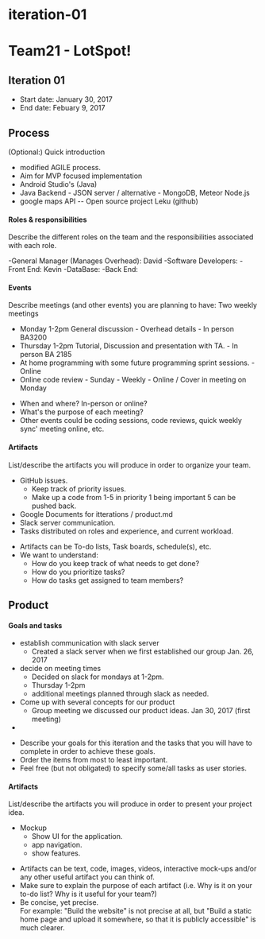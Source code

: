 # iteration-01

# Team21 - LotSpot!

## Iteration 01

 * Start date: January 30, 2017
 * End date: Febuary 9, 2017

## Process

(Optional:) Quick introduction
- modified AGILE process.
- Aim for MVP focused implementation
- Android Studio's (Java)
- Java Backend - JSON server / alternative - MongoDB, Meteor Node.js
- google maps API -- Open source project Leku (github)

#### Roles & responsibilities

Describe the different roles on the team and the responsibilities associated with each role.

-General Manager (Manages Overhead): David
-Software Developers:
-Front End: Kevin
-DataBase:
-Back End:


#### Events

Describe meetings (and other events) you are planning to have:
Two weekly meetings 

- Monday 1-2pm General discussion - Overhead details - In person BA3200
- Thursday 1-2pm Tutorial, Discussion and presentation with TA. - In person BA 2185
- At home programming with some future programming sprint sessions. -Online
- Online code review - Sunday - Weekly - Online / Cover in meeting on Monday

 * When and where? In-person or online?
 * What's the purpose of each meeting?
 * Other events could be coding sessions, code reviews, quick weekly sync' meeting online, etc.

#### Artifacts

List/describe the artifacts you will produce in order to organize your team.

- GitHub issues.
	- Keep track of priority issues.
	- Make up a code from 1-5 in priority 1 being important 5 can be pushed back.
- Google Documents for itterations / product.md
- Slack server communication.
- Tasks distributed on roles and experience, and current workload.


 * Artifacts can be To-do lists, Task boards, schedule(s), etc.
 * We want to understand:  
   * How do you keep track of what needs to get done?  
   * How do you prioritize tasks?  
   * How do tasks get assigned to team members?  


## Product

#### Goals and tasks

- establish communication with slack server
	- Created a slack server when we first established our group Jan. 26, 2017
- decide on meeting times
	- Decided on slack for mondays at 1-2pm.
	- Thursday 1-2pm
	- additional meetings planned through slack as needed.
- Come up with several concepts for our product
	- Group meeting we discussed our product ideas. Jan 30, 2017 (first meeting)
- 

 * Describe your goals for this iteration and the tasks that you will have to complete in order to achieve these goals.
 * Order the items from most to least important.
 * Feel free (but not obligated) to specify some/all tasks as user stories.

#### Artifacts

List/describe the artifacts you will produce in order to present your project idea.

- Mockup
	- Show UI for the application.
	- app navigation.
	- show features.


 * Artifacts can be text, code, images, videos, interactive mock-ups and/or any other useful artifact you can think of.
 * Make sure to explain the purpose of each artifact (i.e. Why is it on your to-do list? Why is it useful for your team?)
 * Be concise, yet precise.         
   For example: "Build the website" is not precise at all, but "Build a static home page and upload it somewhere, so that it is publicly accessible" is much clearer.


